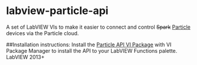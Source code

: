 # labview-particle-api

A set of LabVIEW VIs to make it easier to connect and control ~~Spark~~ [Particle](http://particle.io) devices via the Particle cloud.

##Installation instructions:
Install the [Particle API VI Package](https://github.com/freddiepingpong/labview-particle-api/blob/master/Distribution/fred_visser_lib_particle_api_for_labview-1.0.0.8.vip) with VI Package Manager to install the API to your LabVIEW Functions palette.
LabVIEW 2013+
